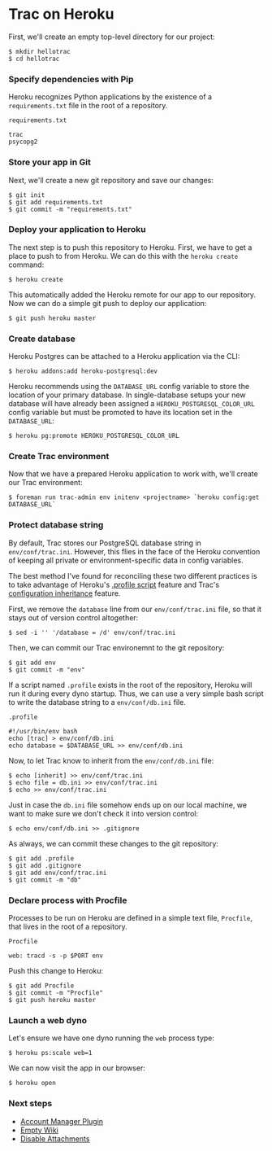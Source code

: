 Trac on Heroku
==============

First, we'll create an empty top-level directory for our project:

    $ mkdir hellotrac
    $ cd hellotrac

### Specify dependencies with Pip

Heroku recognizes Python applications by the existence of a `requirements.txt` file in the root of a repository.

`requirements.txt`

    trac
    psycopg2

### Store your app in Git

Next, we'll create a new git repository and save our changes:

    $ git init
    $ git add requirements.txt
    $ git commit -m "requirements.txt"

### Deploy your application to Heroku

The next step is to push this repository to Heroku. First, we have to get a place to push to from Heroku. We can do this with the `heroku create` command:

    $ heroku create

This automatically added the Heroku remote for our app to our repository. Now we can do a simple git push to deploy our application:

    $ git push heroku master

### Create database

Heroku Postgres can be attached to a Heroku application via the CLI:

    $ heroku addons:add heroku-postgresql:dev

Heroku recommends using the `DATABASE_URL` config variable to store the location of your primary database. In single-database setups your new database will have already been assigned a `HEROKU_POSTGRESQL_COLOR_URL` config variable but must be promoted to have its location set in the `DATABASE_URL`:

    $ heroku pg:promote HEROKU_POSTGRESQL_COLOR_URL

### Create Trac environment

Now that we have a prepared Heroku application to work with, we'll create our Trac environment:

    $ foreman run trac-admin env initenv <projectname> `heroku config:get DATABASE_URL`

### Protect database string

By default, Trac stores our PostgreSQL database string in `env/conf/trac.ini`. However, this flies in the face of the Heroku convention of keeping all private or environment-specific data in config variables.

The best method I've found for reconciling these two different practices is to take advantage of Heroku's [.profile script](https://devcenter.heroku.com/articles/dynos#startup) feature and Trac's [configuration inheritance](http://trac.edgewall.org/wiki/TracIni#inherit-section) feature.

First, we remove the `database` line from our `env/conf/trac.ini` file, so that it stays out of version control altogether:

    $ sed -i '' '/database = /d' env/conf/trac.ini

Then, we can commit our Trac environemnt to the git repository:

    $ git add env
    $ git commit -m "env"

If a script named `.profile` exists in the root of the repository, Heroku will run it during every dyno startup. Thus, we can use a very simple bash script to write the database string to a `env/conf/db.ini` file.

`.profile`

    #!/usr/bin/env bash
    echo [trac] > env/conf/db.ini
    echo database = $DATABASE_URL >> env/conf/db.ini

Now, to let Trac know to inherit from the `env/conf/db.ini` file:

    $ echo [inherit] >> env/conf/trac.ini
    $ echo file = db.ini >> env/conf/trac.ini
    $ echo >> env/conf/trac.ini

Just in case the `db.ini` file somehow ends up on our local machine, we want to make sure we don't check it into version control:

    $ echo env/conf/db.ini >> .gitignore

As always, we can commit these changes to the git repository:

    $ git add .profile
    $ git add .gitignore
    $ git add env/conf/trac.ini
    $ git commit -m "db"

### Declare process with Procfile

Processes to be run on Heroku are defined in a simple text file, `Procfile`, that lives in the root of a repository.

`Procfile`

    web: tracd -s -p $PORT env

Push this change to Heroku:

    $ git add Procfile
    $ git commit -m "Procfile"
    $ git push heroku master

### Launch a web dyno

Let's ensure we have one dyno running the `web` process type:

    $ heroku ps:scale web=1

We can now visit the app in our browser:

    $ heroku open

### Next steps

* [Account Manager Plugin](https://github.com/drewbug/heroku-trac/wiki/Account-Manager-Plugin)
* [Empty Wiki](https://github.com/drewbug/heroku-trac/wiki/Empty-Wiki)
* [Disable Attachments](https://github.com/drewbug/heroku-trac/wiki/Disable-Attachments)
